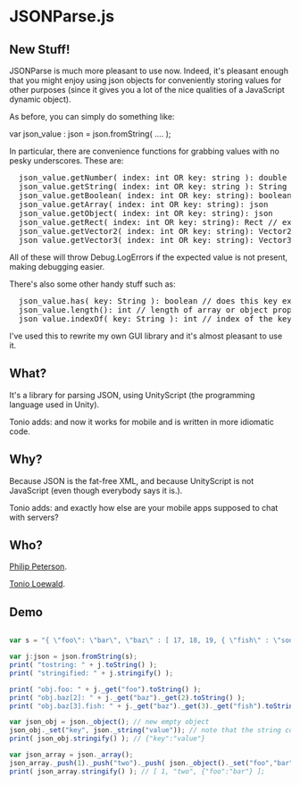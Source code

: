 JSONParse.js
============

New Stuff!
----------

JSONParse is much more pleasant to use now. Indeed, it's pleasant enough that you might enjoy
using json objects for conveniently storing values for other purposes (since it gives you a
lot of the nice qualities of a JavaScript dynamic object).

As before, you can simply do something like:

var json_value : json = json.fromString( .... );

In particular, there are convenience functions for grabbing values with no pesky underscores. These are:

<pre>
  json_value.getNumber( index: int OR key: string ): double
  json_value.getString( index: int OR key: string ): String
  json_value.getBoolean( index: int OR key: string): boolean
  json_value.getArray( index: int OR key: string): json
  json_value.getObject( index: int OR key: string): json
  json_value.getRect( index: int OR key: string): Rect // expects x, y, width, height
  json_value.getVector2( index: int OR key: string): Vector2 // expects x, y
  json_value.getVector3( index: int OR key: string): Vector3 // expects x, y, z
</pre>

All of these will throw Debug.LogErrors if the expected value is not present, making debugging easier.

There's also some other handy stuff such as:

<pre>
  json_value.has( key: String ): boolean // does this key exist?
  json_value.length(): int // length of array or object property list, or 0
  json_value.indexOf( key: String ): int // index of the key, or -1 if not found
</pre>

I've used this to rewrite my own GUI library and it's almost pleasant to use it.

What?
-----

It's a library for parsing JSON, using UnityScript (the programming language used in Unity).

Tonio adds: and now it works for mobile and is written in more idiomatic code.

Why?
----

Because JSON is the fat-free XML, and because UnityScript is not JavaScript (even though 
everybody says it is.).

Tonio adds: and exactly how else are your mobile apps supposed to chat with servers?

Who?
----

[Philip Peterson](http://ironmagma.com/).

[Tonio Loewald](http://loewald.com/).

Demo
----
```javascript

var s = "{ \"foo\": \"bar\", \"baz\" : [ 17, 18, 19, { \"fish\" : \"soup\" } ]}";

var j:json = json.fromString(s);
print( "tostring: " + j.toString() );
print( "stringified: " + j.stringify() );

print( "obj.foo: " + j._get("foo").toString() );
print( "obj.baz[2]: " + j._get("baz")._get(2).toString() );
print( "obj.baz[3].fish: " + j._get("baz")._get(3)._get("fish").toString() );

var json_obj = json._object(); // new empty object
json_obj._set("key", json._string("value")); // note that the string could have been passed "unwrapped"
print( json_obj.stringify() ); // {"key":"value"}

var json_array = json._array();
json_array._push(1)._push("two")._push( json._object()._set("foo","bar") ); // chaining, jQuery-style
print( json_array.stringify() ); // [ 1, "two", {"foo":"bar"} ];

```
